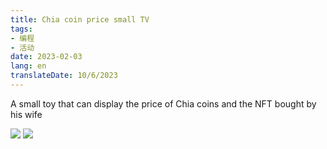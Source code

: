 ```yaml
---
title: Chia coin price small TV
tags:
- 编程
- 活动
date: 2023-02-03
lang: en
translateDate: 10/6/2023
---
```


A small toy that can display the price of Chia coins and the NFT bought by his wife

![](chia-tv/1.jpg)
![](chia-tv/2.jpg)